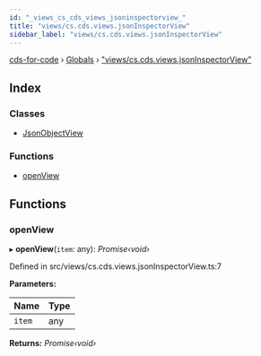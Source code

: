 ```yaml
---
id: "_views_cs_cds_views_jsoninspectorview_"
title: "views/cs.cds.views.jsonInspectorView"
sidebar_label: "views/cs.cds.views.jsonInspectorView"
---
```


[cds-for-code](../index.md) › [Globals](../globals.md) › ["views/cs.cds.views.jsonInspectorView"](_views_cs_cds_views_jsoninspectorview_.md)

## Index

### Classes

* [JsonObjectView](../classes/_views_cs_cds_views_jsoninspectorview_.jsonobjectview.md)

### Functions

* [openView](_views_cs_cds_views_jsoninspectorview_.md#openview)

## Functions

###  openView

▸ **openView**(`item`: any): *Promise‹void›*

Defined in src/views/cs.cds.views.jsonInspectorView.ts:7

**Parameters:**

Name | Type |
------ | ------ |
`item` | any |

**Returns:** *Promise‹void›*
